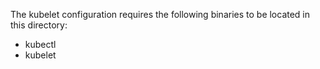 The kubelet configuration requires the following binaries to be located in this directory:

- kubectl
- kubelet
